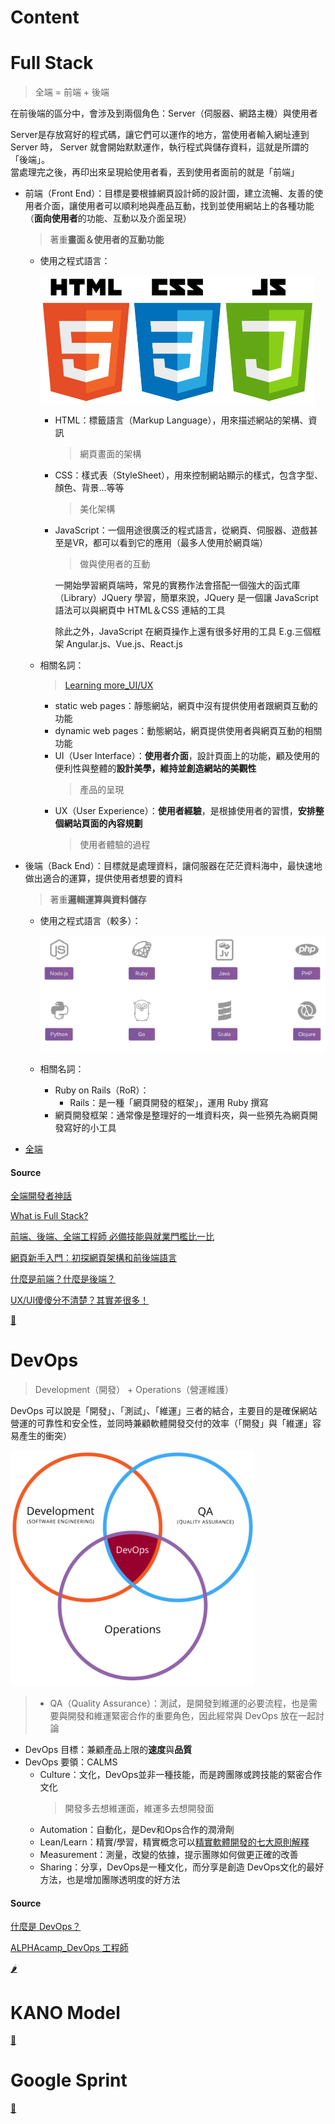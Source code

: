 # Content


# Full Stack
  > 全端 = 前端 + 後端
  
在前後端的區分中，會涉及到兩個角色：Server（伺服器、網路主機）與使用者

Server是存放寫好的程式碼，讓它們可以運作的地方，當使用者輸入網址連到 Server 時， Server 就會開始默默運作，執行程式與儲存資料，這就是所謂的「後端」。\
當處理完之後，再印出來呈現給使用者看，丟到使用者面前的就是「前端」

- 前端（Front End）：目標是要根據網頁設計師的設計圖，建立流暢、友善的使用者介面，讓使用者可以順利地與產品互動，找到並使用網站上的各種功能（**面向使用者**的功能、互動以及介面呈現）
  > 著重**畫面＆使用者的互動功能**
  
  - 使用之程式語言：
    
    ![](https://github.com/vanikk06/FinTech/blob/master/class_notes/week_01/image/Snipaste_2020-03-15_21-11-53.png)
      - HTML：標籤語言（Markup Language），用來描述網站的架構、資訊
        > 網頁畫面的架構
      - CSS：樣式表（StyleSheet），用來控制網站顯示的樣式，包含字型、顏色、背景...等等
        > 美化架構
      - JavaScript：一個用途很廣泛的程式語言，從網頁、伺服器、遊戲甚至是VR，都可以看到它的應用（最多人使用於網頁端）
        > 做與使用者的互動
          
          一開始學習網頁端時，常見的實務作法會搭配一個強大的函式庫（Library）JQuery 學習，簡單來說，JQuery 是一個讓 JavaScript 語法可以與網頁中 HTML＆CSS 連結的工具
          
          除此之外，JavaScript 在網頁操作上還有很多好用的工具  E.g.三個框架 Angular.js、Vue.js、React.js
  - 相關名詞：
     > [Learning more_UI/UX](https://gremlinworks.com.tw/ui-ux/ui-ux-comparison/)
     - static web pages：靜態網站，網頁中沒有提供使用者跟網頁互動的功能
     - dynamic web pages：動態網站，網頁提供使用者與網頁互動的相關功能
     - UI（User Interface）：**使用者介面**，設計頁面上的功能，顧及使用的便利性與整體的**設計美學，維持並創造網站的美觀性**
       > 產品的呈現
     - UX（User Experience）：**使用者經驗**，是根據使用者的習慣，**安排整個網站頁面的內容規劃**
       > 使用者體驗的過程
  
- 後端（Back End）：目標就是處理資料，讓伺服器在茫茫資料海中，最快速地做出適合的運算，提供使用者想要的資料
  > 著重**邏輯運算與資料儲存**
 
  - 使用之程式語言（較多）：
     
     ![](https://github.com/vanikk06/FinTech/blob/master/class_notes/week_01/image/Snipaste_2020-03-12_01-38-03.png)
     
   - 相關名詞：
      - Ruby on Rails（RoR）：
        - Rails：是一種「網頁開發的框架」，運用 Ruby 撰寫
      - 網頁開發框架：通常像是整理好的一堆資料夾，與一些預先為網頁開發寫好的小工具
     
- [全端](https://www.w3schools.com/whatis/whatis_fullstack.asp)

#### Source
[全端開發者神話](https://www.ithome.com.tw/voice/97360)

[What is Full Stack?](https://www.w3schools.com/whatis/whatis_fullstack.asp)

[前端、後端、全端工程師 必備技能與就業門檻比一比](https://tw.alphacamp.co/blog/2018-07-20-18464)

[網頁新手入門：初探網頁架構和前後端語言](https://medium.com/appworks-school/%E7%B6%B2%E9%A0%81%E6%96%B0%E6%89%8B%E5%85%A5%E9%96%80-%E5%88%9D%E6%8E%A2%E7%B6%B2%E9%A0%81%E6%9E%B6%E6%A7%8B%E5%92%8C%E5%89%8D%E5%BE%8C%E7%AB%AF%E8%AA%9E%E8%A8%80-a88a5dc86ee3)

[什麼是前端？什麼是後端？](https://15days.website/posts/frontend-vs-backend)

[UX/UI傻傻分不清楚？其實差很多！](https://gremlinworks.com.tw/ui-ux/ui-ux-comparison/)

[🍅](https://github.com/vanikk06/FinTech/tree/master/class_notes/week_01#content)

# DevOps
  > Development（開發） + Operations（營運維護）

DevOps 可以說是「開發」、「測試」、「維運」三者的結合，主要目的是確保網站營運的可靠性和安全性，並同時兼顧軟體開發交付的效率（「開發」與「維運」容易產生的衝突）

![](https://github.com/vanikk06/FinTech/blob/master/class_notes/week_01/image/Snipaste_2020-03-15_22-57-13.png)
> - QA（Quality Assurance）：測試，是開發到維運的必要流程，也是需要與開發和維運緊密合作的重要角色，因此經常與 DevOps 放在一起討論

- DevOps 目標：兼顧產品上限的**速度**與**品質**
- DevOps 要領：CALMS
  - Culture：文化，DevOps並非一種技能，而是跨團隊或跨技能的緊密合作文化
    > 開發多去想維運面，維運多去想開發面
  - Automation：自動化，是Dev和Ops合作的潤滑劑
  - Lean/Learn：精實/學習，精實概念可以[精實軟體開發的七大原則解釋](https://ithelp.ithome.com.tw/articles/10184557)
  - Measurement：測量，改變的依據，提示團隊如何做更正確的改善
  - Sharing：分享，DevOps是一種文化，而分享是創造 DevOps文化的最好方法，也是增加團隊透明度的好方法 

#### Source
[什麼是 DevOps？](https://azure.microsoft.com/zh-tw/overview/what-is-devops/)

[ALPHAcamp_DevOps 工程師](https://tw.alphacamp.co/blog/2018-07-20-18464#w-node-6ab77b8879a0-215075ab)

[🌶](https://github.com/vanikk06/FinTech/tree/master/class_notes/week_01#content)

# KANO Model


[🍆](https://github.com/vanikk06/FinTech/tree/master/class_notes/week_01#content)

# Google Sprint


[🌽](https://github.com/vanikk06/FinTech/tree/master/class_notes/week_01#content)
